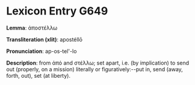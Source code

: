 # Lexicon Entry G649

**Lemma**: ἀποστέλλω

**Transliteration (xlit)**: apostéllō

**Pronunciation**: ap-os-tel'-lo

**Description**:
from ἀπό and στέλλω; set apart, i.e. (by implication) to send out (properly, on a mission) literally or figuratively:--put in, send (away, forth, out), set (at liberty).
